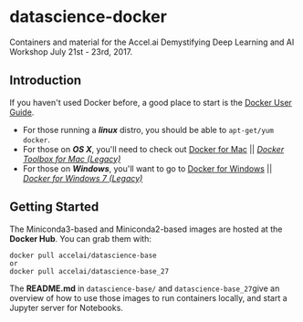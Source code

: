 # datascience-docker

Containers and material for the Accel.ai Demystifying Deep Learning and AI Workshop July 21st - 23rd, 2017.



## Introduction ##

If you haven't used Docker before, a good place to start is the [Docker User Guide](https://docs.docker.com/userguide/).

- For those running a **_linux_** distro, you should be able to `apt-get/yum docker`. 
- For those on **_OS X_**, you'll need to check out [Docker for Mac](https://www.docker.com/docker-mac) || [*Docker Toolbox for Mac (Legacy)*](https://docs.docker.com/toolbox/toolbox_install_mac/) 
- For those on **_Windows_**, you'll want to go to [Docker for Windows](https://www.docker.com/docker-windows) || [*Docker for Windows 7 (Legacy)*](https://docs.docker.com/toolbox/toolbox_install_windows/)

## Getting Started ##

The Miniconda3-based and Miniconda2-based images are hosted at the **Docker Hub**. You can grab them with:

```
docker pull accelai/datascience-base
or
docker pull accelai/datascience-base_27
```

The **README.md** in `datascience-base/` and `datascience-base_27`give an overview of how to use those images to run containers locally, and start a Jupyter server for Notebooks.


